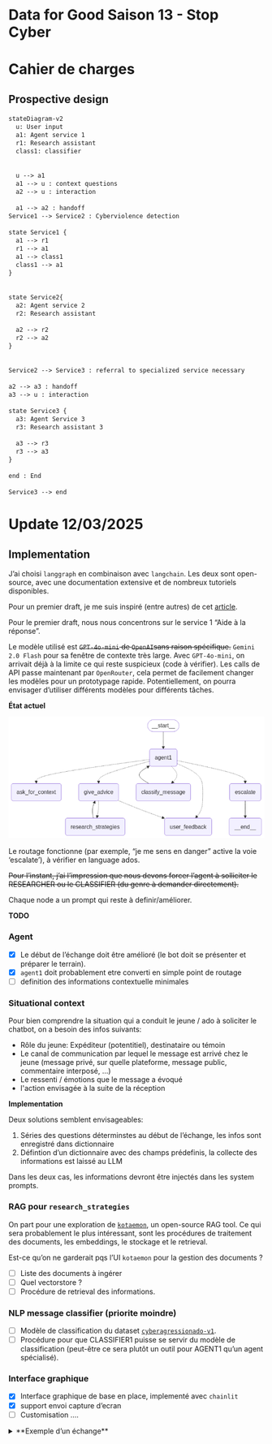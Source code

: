 # Data for Good Saison 13 - Stop Cyber


# Cahier de charges

## Prospective design

``` mermaid
stateDiagram-v2
  u: User input
  a1: Agent service 1
  r1: Research assistant
  class1: classifier


  u --> a1
  a1 --> u : context questions
  a2 --> u : interaction

  a1 --> a2 : handoff
Service1 --> Service2 : Cyberviolence detection

state Service1 {
  a1 --> r1
  r1 --> a1
  a1 --> class1
  class1 --> a1
}


state Service2{
  a2: Agent service 2
  r2: Research assistant

  a2 --> r2
  r2 --> a2
}


Service2 --> Service3 : referral to specialized service necessary

a2 --> a3 : handoff
a3 --> u : interaction

state Service3 {
  a3: Agent Service 3
  r3: Research assistant 3

  a3 --> r3
  r3 --> a3
}

end : End

Service3 --> end
```

# Update 12/03/2025

## Implementation

J’ai choisi `langgraph` en combinaison avec `langchain`. Les deux sont
open-source, avec une documentation extensive et de nombreux tutoriels
disponibles.

Pour un premier draft, je me suis inspiré (entre autres) de cet
[article](https://ai.gopubby.com/building-rag-research-multi-agent-with-langgraph-1bd47acac69f).

Pour le premier draft, nous nous concentrons sur le service 1 “Aide à la
réponse”.

Le modèle utilisé est ~~`GPT-4o-mini` de `OpenAI`sans raison
spécifique.~~ `Gemini 2.0 Flash` pour sa fenêtre de contexte très large.
Avec `GPT-4o-mini`, on arrivait déjà à la limite ce qui reste suspicieux
(code à vérifier). Les calls de API passe maintenant par `OpenRouter`,
cela permet de facilement changer les modèles pour un prototypage
rapide. Potentiellement, on pourra envisager d’utiliser différents
modèles pour différents tâches.

**État actuel**

![](./graph.png)

Le routage fonctionne (par exemple, “je me sens en danger” active la
voie ‘escalate’), à vérifier en language ados.

~~Pour l’instant, j’ai l’impression que nous devons forcer l’agent à
solliciter le RESEARCHER ou le CLASSIFIER (du genre à demander
directement).~~

Chaque node a un prompt qui reste à definir/améliorer.

**TODO**

### Agent

- [x] Le début de l’échange doit être amélioré (le bot doit se présenter
  et préparer le terrain).
- [x] `agent1` doit probablement etre converti en simple point de
  routage
- [ ] definition des informations contextuelle minimales

### Situational context

Pour bien comprendre la situation qui a conduit le jeune / ado à
soliciter le chatbot, on a besoin des infos suivants:

- Rôle du jeune: Expéditeur (potentitiel), destinataire ou témoin
- Le canal de communication par lequel le message est arrivé chez le
  jeune (message privé, sur quelle plateforme, message public, commentaire interposé, ...)
- Le ressenti / émotions que le message a évoqué
- l'action envisagée à la suite de la réception

**Implementation**

Deux solutions semblent envisageables:

1.  Séries des questions déterminstes au début de l’échange, les infos
    sont enregistré dans dictionnaire
2.  Défintion d’un dictionnaire avec des champs prédefinis, la collecte
    des informations est laissé au LLM

Dans les deux cas, les informations devront être injectés dans les
system prompts.

### RAG pour `research_strategies`

On part pour une exploration de
[`kotaemon`](https://github.com/Cinnamon/kotaemon/tree/main), un
open-source RAG tool. Ce qui sera probablement le plus intéressant, sont
les procédures de traitement des documents, les embeddings, le stockage
et le retrieval.

Est-ce qu’on ne garderait pqs l’UI `kotaemon` pour la gestion des
documents ?

- [ ] Liste des documents à ingérer
- [ ] Quel vectorstore ?
- [ ] Procédure de retrieval des informations.

### NLP message classifier (priorite moindre)

- [ ] Modèle de classification du dataset
  [`cyberagressionado-v1`](https://hatespeechdata.com/#cyberagressionado-v1).
- [ ] Procédure pour que CLASSIFIER1 puisse se servir du modèle de
  classification (peut-être ce sera plutôt un outil pour AGENT1 qu’un
  agent spécialisé).

### Interface graphique

- [x] Interface graphique de base en place, implementé avec `chainlit`
- [x] support envoi capture d’ecran
- [ ] Customisation ….

<details>
<summary>
**Exemple d’un échange**
</summary>

    Enter your query (type '-q' to quit):
    > ================================== Ai Message ==================================

    I understand that you're feeling upset about what happened. It's really important to talk about it. Can you tell me more about what was said or done? This will help me understand the situation better.

    ---
     Routed to:  USER
    ---

    > : ================================ Human Message =================================

    hi, est-ce qu'on peut discuter en francais ?

    ================================== Ai Message ==================================

    Bien sûr, nous pouvons discuter en français ! Je suis là pour t'aider. Peux-tu me dire ce qui te préoccupe ?

    ---
     Routed to:  USER
    ---

    > : ================================ Human Message =================================

    j'ai recu un message de qqn que je connais pas vraiment. je comprends pas trop ce que ca veut dire

    ================================== Ai Message ==================================

    Je comprends que recevoir un message d'une personne que tu ne connais pas peut être déroutant et même un peu inquiétant. Peux-tu me dire ce que le message disait ? Cela m'aidera à mieux comprendre la situation et à te donner des conseils appropriés.

    ---
     Routed to:  USER
    ---

    > : ================================ Human Message =================================

    il m'a dit que je suis moche

    ================================== Ai Message ==================================

    Je suis vraiment désolé d'apprendre que tu as reçu un message aussi blessant. C'est très injuste et tu ne mérites pas d'être traité de cette façon. Les commentaires comme celui-ci sont une forme de cyberharcèlement, et c'est important de se rappeler que ce n'est pas de ta faute.

    Voici quelques étapes que tu peux suivre :
    1. **Ne réponds pas** à ce message. Parfois, ignorer les personnes qui essaient de te blesser est la meilleure chose à faire.
    2. **Prends une capture d'écran** du message pour garder une preuve de ce qui a été dit.
    3. **Bloque la personne** sur la plateforme où tu as reçu le message. Cela peut t'aider à te sentir plus en sécurité.
    4. **Parle-en à un adulte de confiance**, comme un parent, un enseignant ou un conseiller scolaire. Ils peuvent t'aider à gérer la situation.

    N'oublie pas que tu n'es pas seul et qu'il y a des gens qui se soucient de toi et qui peuvent t'aider. Tu es précieux et tu mérites d'être traité avec respect !

    ---
     Routed to:  USER
    ---

    > : ================================ Human Message =================================

    tu me conseilles de faire quoi?

    ================================== Ai Message ==================================

    Je te conseille de suivre ces étapes :

    1. **Ne réponds pas** au message. Ignorer les personnes qui essaient de te blesser est souvent la meilleure option.
    2. **Prends une capture d'écran** du message pour garder une preuve de ce qui a été dit. Cela peut être utile si tu en parles à un adulte.
    3. **Bloque la personne** sur la plateforme où tu as reçu le message. Cela peut t'aider à te sentir plus en sécurité et à éviter d'autres messages blessants.
    4. **Parle-en à un adulte de confiance**, comme un parent, un enseignant ou un conseiller scolaire. Ils peuvent t'aider à gérer la situation et à te soutenir.

    N'oublie pas que tu n'es pas seul et qu'il y a des gens qui se soucient de toi et qui peuvent t'aider. Tu es précieux et tu mérites d'être traité avec respect !

    ---
     Routed to:  USER
    ---

    > : ================================ Human Message =================================

    tu crois que c'est du cyberharcelement?

    ================================== Ai Message ==================================

    Oui, ce que tu as décrit ressemble à du cyberharcèlement. Quand quelqu'un t'envoie des messages blessants ou méchants, cela fait partie des comportements de harcèlement en ligne. C'est important de se rappeler que ce n'est pas de ta faute et que tu ne mérites pas d'être traité de cette manière.

    Si tu veux, je peux t'aider à prendre des mesures pour te protéger et te sentir mieux. Que souhaites-tu faire ?

    ---
     Routed to:  CLASSIFIER1
    ---

    ================================== Ai Message ==================================

    Clearly cyberviolence

    ================================== Ai Message ==================================

    Je pense qu'il est important de prendre cette situation au sérieux. Étant donné que tu as reçu un message blessant et que cela ressemble à du cyberharcèlement, je vais transférer ton cas à un service spécialisé qui pourra t'aider davantage. Ils pourront te fournir le soutien dont tu as besoin.

    N'oublie pas que tu n'es pas seul et qu'il y a des gens qui se soucient de toi. Je vais maintenant te transférer à ce service.

    ---
     Routed to:  SERVICE2
    ---

    ================================== Ai Message ==================================

    Service 2 not yet implemented

</details>
